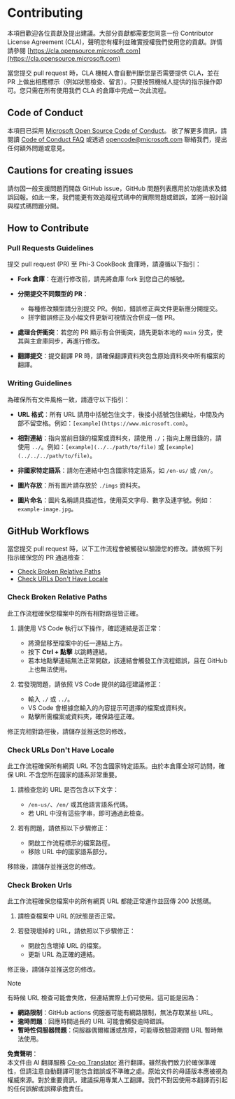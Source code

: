 <!--
CO_OP_TRANSLATOR_METADATA:
{
  "original_hash": "90d0d072cf26ccc1f271a580d3e45d70",
  "translation_date": "2025-07-16T14:37:18+00:00",
  "source_file": "CONTRIBUTING.md",
  "language_code": "hk"
}
-->
# Contributing

本項目歡迎各位貢獻及提出建議。大部分貢獻都需要您同意一份
Contributor License Agreement (CLA)，聲明您有權利並確實授權我們使用您的貢獻。詳情請參閱 [https://cla.opensource.microsoft.com](https://cla.opensource.microsoft.com)

當您提交 pull request 時，CLA 機械人會自動判斷您是否需要提供 CLA，並在 PR 上做出相應標示（例如狀態檢查、留言）。只要按照機械人提供的指示操作即可。您只需在所有使用我們 CLA 的倉庫中完成一次此流程。

## Code of Conduct

本項目已採用 [Microsoft Open Source Code of Conduct](https://opensource.microsoft.com/codeofconduct/)。
欲了解更多資訊，請閱讀 [Code of Conduct FAQ](https://opensource.microsoft.com/codeofconduct/faq/) 或透過 [opencode@microsoft.com](mailto:opencode@microsoft.com) 聯絡我們，提出任何額外問題或意見。

## Cautions for creating issues

請勿因一般支援問題而開啟 GitHub issue，GitHub 問題列表應用於功能請求及錯誤回報。如此一來，我們能更有效追蹤程式碼中的實際問題或錯誤，並將一般討論與程式碼問題分開。

## How to Contribute

### Pull Requests Guidelines

提交 pull request (PR) 至 Phi-3 CookBook 倉庫時，請遵循以下指引：

- **Fork 倉庫**：在進行修改前，請先將倉庫 fork 到您自己的帳號。

- **分開提交不同類型的 PR**：
  - 每種修改類型請分別提交 PR。例如，錯誤修正與文件更新應分開提交。
  - 拼字錯誤修正及小幅文件更新可視情況合併成一個 PR。

- **處理合併衝突**：若您的 PR 顯示有合併衝突，請先更新本地的 `main` 分支，使其與主倉庫同步，再進行修改。

- **翻譯提交**：提交翻譯 PR 時，請確保翻譯資料夾包含原始資料夾中所有檔案的翻譯。

### Writing Guidelines

為確保所有文件風格一致，請遵守以下指引：

- **URL 格式**：所有 URL 請用中括號包住文字，後接小括號包住網址，中間及內部不留空格。例如：`[example](https://www.microsoft.com)`。

- **相對連結**：指向當前目錄的檔案或資料夾，請使用 `./`；指向上層目錄的，請使用 `../`。例如：`[example](../../path/to/file)` 或 `[example](../../../path/to/file)`。

- **非國家特定語系**：請勿在連結中包含國家特定語系，如 `/en-us/` 或 `/en/`。

- **圖片存放**：所有圖片請存放於 `./imgs` 資料夾。

- **圖片命名**：圖片名稱請具描述性，使用英文字母、數字及連字號。例如：`example-image.jpg`。

## GitHub Workflows

當您提交 pull request 時，以下工作流程會被觸發以驗證您的修改。請依照下列指示確保您的 PR 通過檢查：

- [Check Broken Relative Paths](../..)
- [Check URLs Don't Have Locale](../..)

### Check Broken Relative Paths

此工作流程確保您檔案中的所有相對路徑皆正確。

1. 請使用 VS Code 執行以下操作，確認連結是否正常：
    - 將滑鼠移至檔案中的任一連結上方。
    - 按下 **Ctrl + 點擊** 以跳轉連結。
    - 若本地點擊連結無法正常開啟，該連結會觸發工作流程錯誤，且在 GitHub 上也無法使用。

1. 若發現問題，請依照 VS Code 提供的路徑建議修正：
    - 輸入 `./` 或 `../`。
    - VS Code 會根據您輸入的內容提示可選擇的檔案或資料夾。
    - 點擊所需檔案或資料夾，確保路徑正確。

修正完相對路徑後，請儲存並推送您的修改。

### Check URLs Don't Have Locale

此工作流程確保所有網頁 URL 不包含國家特定語系。由於本倉庫全球可訪問，確保 URL 不含您所在國家的語系非常重要。

1. 請檢查您的 URL 是否包含以下文字：

    - `/en-us/`、`/en/` 或其他語言語系代碼。
    - 若 URL 中沒有這些字串，即可通過此檢查。

1. 若有問題，請依照以下步驟修正：
    - 開啟工作流程標示的檔案路徑。
    - 移除 URL 中的國家語系部分。

移除後，請儲存並推送您的修改。

### Check Broken Urls

此工作流程確保您檔案中的所有網頁 URL 都能正常運作並回傳 200 狀態碼。

1. 請檢查檔案中 URL 的狀態是否正常。

2. 若發現壞掉的 URL，請依照以下步驟修正：
    - 開啟包含壞掉 URL 的檔案。
    - 更新 URL 為正確的連結。

修正後，請儲存並推送您的修改。

> [!NOTE]
>
> 有時候 URL 檢查可能會失敗，但連結實際上仍可使用。這可能是因為：
>
> - **網路限制**：GitHub actions 伺服器可能有網路限制，無法存取某些 URL。
> - **逾時問題**：回應時間過長的 URL 可能會觸發逾時錯誤。
> - **暫時性伺服器問題**：伺服器偶爾維護或故障，可能導致驗證期間 URL 暫時無法使用。

**免責聲明**：  
本文件由 AI 翻譯服務 [Co-op Translator](https://github.com/Azure/co-op-translator) 進行翻譯。雖然我們致力於確保準確性，但請注意自動翻譯可能包含錯誤或不準確之處。原始文件的母語版本應被視為權威來源。對於重要資訊，建議採用專業人工翻譯。我們不對因使用本翻譯而引起的任何誤解或誤釋承擔責任。